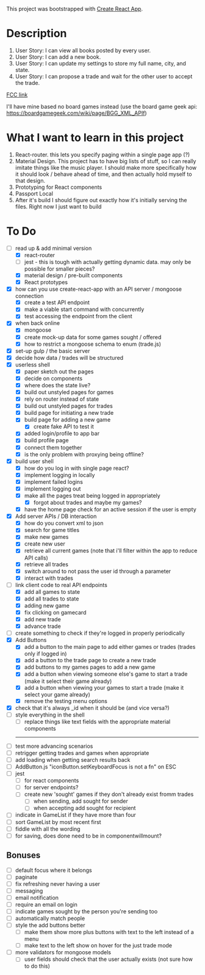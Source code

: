 This project was bootstrapped with [Create React App](https://github.com/facebookincubator/create-react-app).

# Description
1. User Story: I can view all books posted by every user.
2. User Story: I can add a new book.
3. User Story: I can update my settings to store my full name, city, and state.
4. User Story: I can propose a trade and wait for the other user to accept the trade.

[FCC link](https://www.freecodecamp.com/challenges/manage-a-book-trading-club)

I'll have mine based no board games instead (use the board game geek api: https://boardgamegeek.com/wiki/page/BGG_XML_APIf)

# What I want to learn in this project
1. React-router.  this lets you specify paging within a single page app (?)
2. Material Design.  This project has to have big lists of stuff, so I can really imitate things like the music player.  I should make more specifically how it should look / behave ahead of time, and then actually hold myself to that design.
3. Prototyping for React components
4. Passport Local
4. After it's build I should figure out exactly how it's initially serving the files. Right now I just want to build

# To Do
- [ ] read up & add minimal version 
  - [X] react-router
  - [ ] jest - this is tough with actually getting dynamic data. may only be possible for smaller pieces?
  - [X] material design / pre-built components
  - [X] React prototypes
- [X] how can you use create-react-app with an API server / mongoose connection
  - [X] create a test API endpoint
  - [X] make a viable start command with concurrently
  - [X] test accessing the endpoint from the client
- [X] when back online
  - [X] mongoose
  - [X] create mock-up data for some games sought / offered
  - [X] how to restrict a mongoose schema to enum (trade.js)
- [X] set-up gulp / the basic server
- [X] decide how data / trades will be structured
- [X] userless shell
  - [X] paper sketch out the pages
  - [X] decide on components 
  - [X] where does the state live?
  - [X] build out unstyled pages for games
  - [X] rely on router instead of state
  - [X] build out unstyled pages for trades
  - [X] build page for initiating a new trade
  - [X] build page for adding a new game
    - [X] create fake API to test it
  - [X] added login/profile to app bar
  - [X] build profile page
  - [X] connect them together
  - [X] is the only problem with proxying being offline?
- [X] build user shell
  - [X] how do you log in with single page react?
  - [X] implement logging in locally
  - [X] implement failed logins
  - [X] implement logging out
  - [X] make all the pages treat being logged in appropriately 
    - [X] forgot about trades and maybe my games?
  - [X] have the home page check for an active session if the user is empty
- [X] Add server APIs / DB interaction
  - [X] how do you convert xml to json
  - [X] search for game titles
  - [X] make new games
  - [X] create new user
  - [X] retrieve all current games (note that i'll filter within the app to reduce API calls)
  - [X] retrieve all trades
  - [X] switch around to not pass the user id through a parameter
  - [X] interact with trades 
- [ ] link client code to real API endpoints 
  - [X] add all games to state
  - [X] add all trades to state
  - [X] adding new game
  - [X] fix clicking on gamecard
  - [X] add new trade
  - [X] advance trade
- [ ] create something to check if they're logged in properly periodically
- [X] Add Buttons
  - [X] add a button to the main page to add either games or trades (trades only if logged in)
  - [X] add a button to the trade page to create a new trade
  - [X] add buttons to my games pages to add a new game
  - [X] add a button when viewing someone else's game to start a trade (make it select their game already)
  - [X] add a button when viewing your games to start a trade (make it select your game already)
  - [X] remove the testing menu options
- [X] check that it's always _id when it should be (and vice versa?)
- [ ] style everything in the shell
  - [ ] replace things like text fields with the appropriate material components
  ---
- [ ] test more advancing scenarios
- [ ] retrigger getting trades and games when appropriate
- [ ] add loading when getting search results back
- [ ] AddButton.js "iconButton.setKeyboardFocus is not a fn" on ESC
- [ ] jest
  - [ ] for react components
  - [ ] for server endpoints?
  - [ ] create new 'sought' games if they don't already exist fromm trades
    - [ ] when sending, add sought for sender
    - [ ] when accepting add sought for recipient
- [ ] indicate in GameList if they have more than four
- [ ] sort GameList by most recent first
- [ ] fiddle with all the wording
- [ ] for saving, does done need to be in componentwillmount?

## Bonuses
- [ ] default focus where it belongs
- [ ] paginate
- [ ] fix refreshing never having a user
- [ ] messaging
- [ ] email notification
- [ ] require an email on login
- [ ] indicate games sought by the person you're sending too
- [ ] automatically match people
- [ ] style the add buttons better 
  - [ ] make them show more plus buttons with text to the left instead of a menu
  - [ ] make text to the left show on hover for the just trade mode
- [ ] more validators for mongoose models
  - [ ] user fields should check that the user actually exists (not sure how to do this)